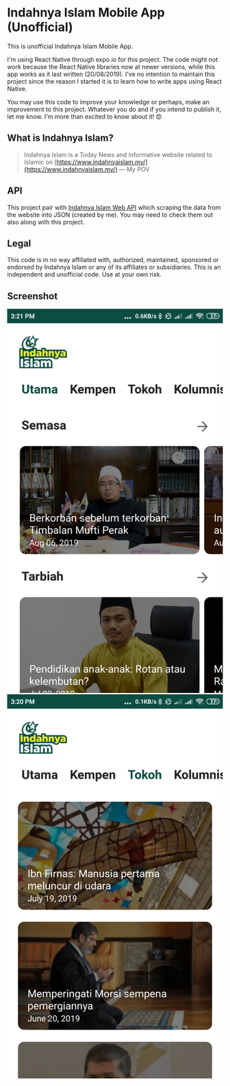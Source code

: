 
# Indahnya Islam Mobile App (Unofficial)

This is unofficial Indahnya Islam Mobile App.

I'm using React Native through expo.io for this project. The code might not work because the React Native libraries now at newer versions, while this app works as it last written (20/08/2019). I've no intention to maintain this project since the reason I started it is to learn how to write apps using React Native. 

You may use this code to improve your knowledge or perhaps, make an improvement to this project. Whatever you do and if you intend to publish it, let me know. I'm more than excited to know about it! 😍

## What is Indahnya Islam?
> Indahnya Islam is a Today News and informative website related to Islamic on [https://www.indahnyaislam.my/](https://www.indahnyaislam.my/)
> — My POV

## API

This project pair with [Indahnya Islam Web API](https://github.com/thaqiif/IndahnyaIslamWebAPI) which scraping the data from the website into JSON (created by me). You may need to check them out also along with this project. 

## Legal

This code is in no way affiliated with, authorized, maintained, sponsored or endorsed by Indahnya Islam or any of its affiliates or subsidiaries. This is an independent and unofficial code. Use at your own risk.

## Screenshot

![Homepage](/screenshots/main_page.png)
![Homepage — Tokoh](/screenshots/main_page-tokoh.png)